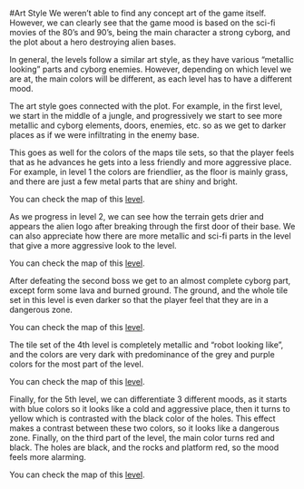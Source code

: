 #Art Style
We weren’t able to find any concept art of the game itself. However, we can clearly see that the game mood is based on the sci-fi movies of the 80’s and 90’s, being the main character a strong cyborg, and the plot about a hero destroying alien bases.

In general, the levels follow a similar art style, as they have various “metallic looking” parts and cyborg enemies. However, depending on which level we are at, the main colors will be different, as each level has to have a different mood.

The art style goes connected with the plot. For example, in the first level, we start in the middle of a jungle, and progressively we start to see more metallic and cyborg elements, doors, enemies, etc. so as we get to darker places as if we were infiltrating in the enemy base.


This goes as well for the colors of the maps tile sets, so that the player feels that as he advances he gets into a less friendly and more aggressive place. For example, in level 1 the colors are friendlier, as the floor is mainly grass, and there are just a few metal parts that are shiny and bright.

You can check the map of this [level](https://github.com/nicobabot/OutZone_AlchemistStudio/blob/master/OutZone_Sprites/maps/map1.png).

As we progress in level 2, we can see how the terrain gets drier and appears the alien logo after breaking through the first door of their base. We can also appreciate how there are more metallic and sci-fi parts in the level that give a more aggressive look to the level.

You can check the map of this [level](https://github.com/nicobabot/OutZone_AlchemistStudio/blob/master/OutZone_Sprites/maps/level2.png).

After defeating the second boss we get to an almost complete cyborg part, except form some lava and burned ground. The ground, and the whole tile set in this level is even darker so that the player feel that they are in a dangerous zone.

You can check the map of this [level](https://github.com/nicobabot/OutZone_AlchemistStudio/blob/master/OutZone_Sprites/maps/level3.png).

The tile set of the 4th level is completely metallic and “robot looking like”, and the colors are very dark with predominance of the grey and purple colors for the most part of the level. 

You can check the map of this [level](https://github.com/nicobabot/OutZone_AlchemistStudio/blob/master/OutZone_Sprites/maps/level4.png).

Finally, for the 5th level, we can differentiate 3 different moods, as it starts with blue colors so it looks like a cold and aggressive place, then it turns to yellow which is contrasted with the black color of the holes. This effect makes a contrast between these two colors, so it looks like a dangerous zone. Finally, on the third part of the level, the main color turns red and black. The holes are black, and the rocks and platform red, so the mood feels more alarming.

You can check the map of this [level](https://github.com/nicobabot/OutZone_AlchemistStudio/blob/master/OutZone_Sprites/maps/level5.png).